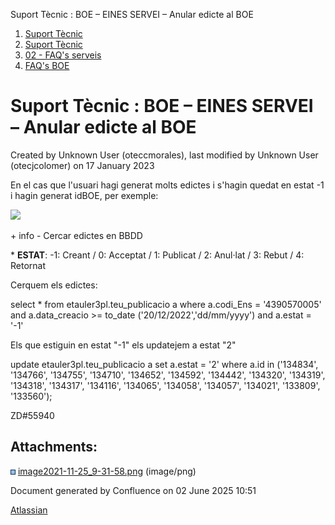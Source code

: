 Suport Tècnic : BOE – EINES SERVEI – Anular edicte al BOE  

1.  [Suport Tècnic](index.html)
2.  [Suport Tècnic](13893782.html)
3.  [02 - FAQ's serveis](26313393.html)
4.  [FAQ's BOE](28705545.html)

Suport Tècnic : BOE – EINES SERVEI – Anular edicte al BOE
=========================================================

Created by Unknown User (oteccmorales), last modified by Unknown User (otecjcolomer) on 17 January 2023

En el cas que l'usuari hagi generat molts edictes i s'hagin quedat en estat -1 i hagin generat idBOE, per exemple:

![](attachments/64979239/64979240.png)

  

\+ info - Cercar edictes en BBDD

\* **ESTAT**: -1: Creant / 0: Acceptat / 1: Publicat / 2: Anul·lat / 3: Rebut / 4: Retornat

Cerquem els edictes:

select \*
from etauler3pl.teu\_publicacio a
where a.codi\_Ens = '4390570005'
and a.data\_creacio >= to\_date ('20/12/2022','dd/mm/yyyy')
and a.estat = '-1'

Els que estiguin en estat "-1" els updatejem a estat "2"

  

update etauler3pl.teu\_publicacio a
set a.estat = '2'
where a.id in ('134834',
'134766',
'134755',
'134710',
'134652',
'134592',
'134442',
'134320',
'134319',
'134318',
'134317',
'134116',
'134065',
'134058',
'134057',
'134021',
'133809',
'133560');

  

  

ZD#55940

  

  

  

  

Attachments:
------------

![](images/icons/bullet_blue.gif) [image2021-11-25\_9-31-58.png](attachments/64979239/64979240.png) (image/png)  

Document generated by Confluence on 02 June 2025 10:51

[Atlassian](http://www.atlassian.com/)